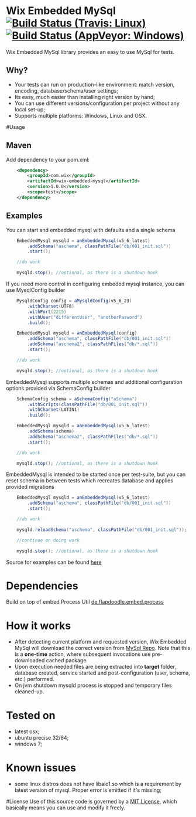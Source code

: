 # Wix Embedded MySql [![Build Status (Travis: Linux)](https://img.shields.io/travis/wix/wix-embedded-mysql.svg?label=linux%20build)](https://travis-ci.org/wix/wix-embedded-mysql) [![Build Status (AppVeyor: Windows)](https://img.shields.io/appveyor/ci/viliusl/wix-embedded-mysql-ppwc6.svg?label=windows%20build)](https://ci.appveyor.com/project/viliusl/wix-embedded-mysql-ppwc6)

Wix Embedded MySql library provides an easy to use MySql for tests.

## Why?
- Your tests can run on production-like environment: match version, encoding, database/schema/user settings;
- Its easy, much easier than installing right version by hand;
- You can use different versions/configuration per project without any local set-up;
- Supports multiple platforms: Windows, Linux and OSX.

#Usage
## Maven
Add dependency to your pom.xml:

```xml
    <dependency>
        <groupId>com.wix</groupId>
        <artifactId>wix-embedded-mysql</artifactId>
        <version>1.0.0</version>
        <scope>test</scope>
    </dependency>        
```

## Examples

You can start and embedded mysql with defaults and a single schema

```java
    EmbeddedMysql mysqld = anEmbeddedMysql(v5_6_latest)
        .addSchema("aschema", classPathFile("db/001_init.sql"))
        .start();

    //do work

    mysqld.stop(); //optional, as there is a shutdown hook
```

If you need more control in configuring embeded mysql instance, you can use MysqlConfig builder 

```java
    MysqldConfig config = aMysqldConfig(v5_6_23)
        .withCharset(UTF8)
        .withPort(2215)
        .withUser("differentUser", "anotherPasword")
        .build();

    EmbeddedMysql mysqld = anEmbeddedMysql(config)
        .addSchema("aschema", classPathFile("db/001_init.sql"))
        .addSchema("aschema2", classPathFiles("db/*.sql"))
        .start();

    //do work

    mysqld.stop(); //optional, as there is a shutdown hook
```

EmbeddedMysql supports multiple schemas and additional configuration options provided via SchemaConfig builder

```java
    SchemaConfig schema = aSchemaConfig("aSchema")
        .withScripts(classPathFile("db/001_init.sql"))
        .withCharset(LATIN1)
        .build();

    EmbeddedMysql mysqld = anEmbeddedMysql(v5_6_latest)
        .addSchema(schema)
        .addSchema("aschema2", classPathFiles("db/*.sql"))
        .start();

    //do work

    mysqld.stop(); //optional, as there is a shutdown hook
```

EmbeddedMysql is intended to be started once per test-suite, but you can reset schema in between tests which recreates database and applies provided migrations

```java
    EmbeddedMysql mysqld = anEmbeddedMysql(v5_6_latest)
        .addSchema("aschema", classPathFile("db/001_init.sql"))
        .start();

    //do work

    mysqld.reloadSchema("aschema", classPathFile("db/001_init.sql"));

    //continue on doing work

    mysqld.stop(); //optional, as there is a shutdown hook
```

Source for examples can be found [here](https://github.com/wix/wix-embedded-mysql/blob/master/wix-embedded-mysql/src/test/scala/com/wix/mysql/JavaUsageExamplesTest.java)

# Dependencies
Build on top of embed Process Util [de.flapdoodle.embed.process](https://github.com/flapdoodle-oss/de.flapdoodle.embed.process)

# How it works
 - After detecting current platform and requested version, Wix Embedded MySql will download the correct version from [MySql Repo](http://dev.mysql.com/get/Downloads/). Note that this is a **one-time** action, where subsequent invocations use pre-downloaded cached package.
 - Upon execution needed files are being extracted into **target** folder, database created, service started and post-configuration (user, schema, etc.) performed.
 - On jvm shutdown mysqld process is stopped and temporary files cleaned-up.

# Tested on
 - latest osx;
 - ubuntu precise 32/64;
 - windows 7;

# Known issues
 - some linux distros does not have libaio1.so which is a requirement by latest version of mysql. Proper error is emitted if it's missing;

#License
Use of this source code is governed by a [MIT License](LICENSE.md), which basically means you can use and modify it freely.
